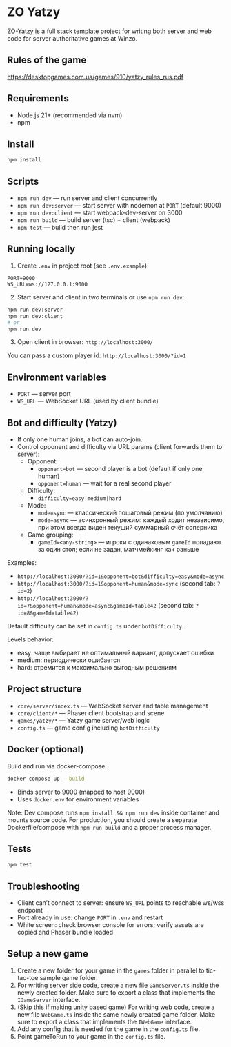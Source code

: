 # ZO Yatzy

ZO-Yatzy is a full stack template project for writing both server and web code for server authoritative games at Winzo.

## Rules of the game

https://desktopgames.com.ua/games/910/yatzy_rules_rus.pdf

 
## Requirements

- Node.js 21+ (recommended via nvm)
- npm

## Install

```bash
npm install
```

## Scripts

- `npm run dev` — run server and client concurrently
- `npm run dev:server` — start server with nodemon at `PORT` (default 9000)
- `npm run dev:client` — start webpack-dev-server on 3000
- `npm run build` — build server (tsc) + client (webpack)
- `npm test` — build then run jest

## Running locally

1) Create `.env` in project root (see `.env.example`):

```env
PORT=9000
WS_URL=ws://127.0.0.1:9000
```

2) Start server and client in two terminals or use `npm run dev`:

```bash
npm run dev:server
npm run dev:client
# or
npm run dev
```

3) Open client in browser: `http://localhost:3000/`

You can pass a custom player id: `http://localhost:3000/?id=1`

## Environment variables

- `PORT` — server port
- `WS_URL` — WebSocket URL (used by client bundle)

## Bot and difficulty (Yatzy)

- If only one human joins, a bot can auto-join.
- Control opponent and difficulty via URL params (client forwards them to server):
  - Opponent:
    - `opponent=bot` — second player is a bot (default if only one human)
    - `opponent=human` — wait for a real second player
  - Difficulty:
    - `difficulty=easy|medium|hard`
  - Mode:
    - `mode=sync` — классический пошаговый режим (по умолчанию)
    - `mode=async` — асинхронный режим: каждый ходит независимо, при этом всегда виден текущий суммарный счёт соперника
  - Game grouping:
    - `gameId=<any-string>` — игроки с одинаковым `gameId` попадают за один стол; если не задан, матчмейкинг как раньше

Examples:
- `http://localhost:3000/?id=1&opponent=bot&difficulty=easy&mode=async`
- `http://localhost:3000/?id=1&opponent=human&mode=sync` (second tab: `?id=2`)
- `http://localhost:3000/?id=7&opponent=human&mode=async&gameId=table42` (second tab: `?id=8&gameId=table42`)

Default difficulty can be set in `config.ts` under `botDifficulty`.

Levels behavior:
- easy: чаще выбирает не оптимальный вариант, допускает ошибки
- medium: периодически ошибается
- hard: стремится к максимально выгодным решениям

## Project structure

- `core/server/index.ts` — WebSocket server and table management
- `core/client/*` — Phaser client bootstrap and scene
- `games/yatzy/*` — Yatzy game server/web logic
- `config.ts` — game config including `botDifficulty`

## Docker (optional)

Build and run via docker-compose:

```bash
docker compose up --build
```

- Binds server to 9000 (mapped to host 9000)
- Uses `docker.env` for environment variables

Note: Dev compose runs `npm install && npm run dev` inside container and mounts source code. For production, you should create a separate Dockerfile/compose with `npm run build` and a proper process manager.

## Tests

```bash
npm test
```

## Troubleshooting

- Client can’t connect to server: ensure `WS_URL` points to reachable ws/wss endpoint
- Port already in use: change `PORT` in `.env` and restart
- White screen: check browser console for errors; verify assets are copied and Phaser bundle loaded

## Setup a new game

1. Create a new folder for your game in the `games` folder in parallel to tic-tac-toe sample game folder.
2. For writing server side code, create a new file `GameServer.ts` inside the newly created folder. Make sure to export a class that implements the `IGameServer` interface.
3. (Skip this if making unity based game) For writing web code, create a new file `WebGame.ts` inside the same newly created game folder. Make sure to export a class that implements the `IWebGame` interface.
4. Add any config that is needed for the game in the `config.ts` file.
5. Point gameToRun to your game in the `config.ts` file.

